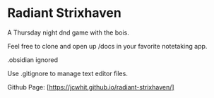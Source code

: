 # Radiant Strixhaven
A Thursday night dnd game with the bois.

Feel free to clone and open up /docs in your favorite notetaking app.

.obsidian ignored

Use .gitignore to manage text editor files.

Github Page:
[https://jcwhit.github.io/radiant-strixhaven/]